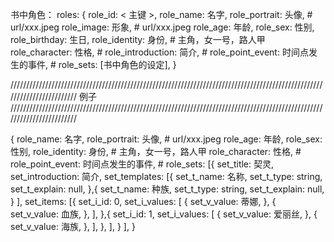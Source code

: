 书中角色：
roles:
{
  role_id:                   < 主键 >,
  role_name:                 名字,
  role_portrait:             头像, # url/xxx.jpeg
  role_image:                形象, # url/xxx.jpeg
  role_age:                  年龄,
  role_sex:                  性别,
  role_birthday:             生日,
  role_identity:             身份, # 主角，女一号，路人甲
  role_character:            性格, #
  role_introduction:         简介, #
  role_point_event:          时间点发生的事件, #
  role_sets:                 [书中角色的设定],
}



////////////////////////////////////////////////////////////////////////////////////////////////////////////////////////
                                                    例子
////////////////////////////////////////////////////////////////////////////////////////////////////////////////////////

{
  role_name:                 名字,
  role_portrait:             头像, # url/xxx.jpeg
  role_age:                  年龄,
  role_sex:                  性别,
  role_identity:             身份, # 主角，女一号，路人甲
  role_character:            性格, #
  role_point_event:          时间点发生的事件, #
  role_sets: [{
      set_title: 契灵,
      set_introduction: 简介,
      set_templates: [{
          set_t_name: 名称,
          set_t_type: string,
          set_t_explain: null,
        },{
          set_t_name: 种族,
          set_t_type: string,
          set_t_explain: null,
        }
      ],
      set_items: [{
          set_i_id: 0,
          set_i_values: [
            { set_v_value: 蒂娜, },
            { set_v_value: 血族, },
          ],
        },{
          set_i_id: 1,
          set_i_values: [
            { set_v_value: 爱丽丝, },
            { set_v_value: 海族, },
          ],
        },
      ],
    }
  ],
}